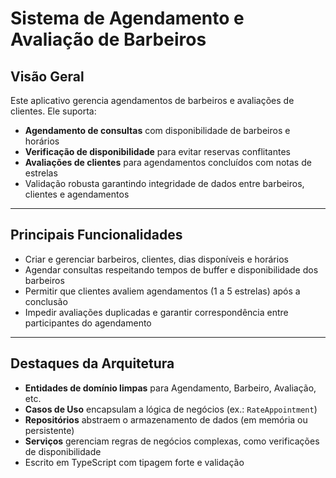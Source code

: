 # Sistema de Agendamento e Avaliação de Barbeiros

## Visão Geral

Este aplicativo gerencia agendamentos de barbeiros e avaliações de clientes. Ele suporta:

* **Agendamento de consultas** com disponibilidade de barbeiros e horários
* **Verificação de disponibilidade** para evitar reservas conflitantes
* **Avaliações de clientes** para agendamentos concluídos com notas de estrelas
* Validação robusta garantindo integridade de dados entre barbeiros, clientes e agendamentos

---

## Principais Funcionalidades

* Criar e gerenciar barbeiros, clientes, dias disponíveis e horários
* Agendar consultas respeitando tempos de buffer e disponibilidade dos barbeiros
* Permitir que clientes avaliem agendamentos (1 a 5 estrelas) após a conclusão
* Impedir avaliações duplicadas e garantir correspondência entre participantes do agendamento

---

## Destaques da Arquitetura

* **Entidades de domínio limpas** para Agendamento, Barbeiro, Avaliação, etc.
* **Casos de Uso** encapsulam a lógica de negócios (ex.: `RateAppointment`)
* **Repositórios** abstraem o armazenamento de dados (em memória ou persistente)
* **Serviços** gerenciam regras de negócios complexas, como verificações de disponibilidade
* Escrito em TypeScript com tipagem forte e validação
